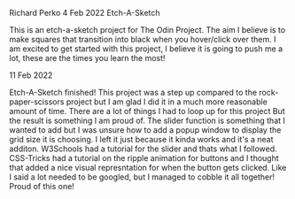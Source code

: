 Richard Perko
4 Feb 2022
Etch-A-Sketch

This is an etch-a-sketch project for The Odin Project. The aim I believe is to make squares that transition into black when you hover/click over them. I am excited to get started with this project, I believe it is going to push me a lot, these are the times you learn the most!

11 Feb 2022

Etch-A-Sketch finished! This project was a step up compared to the rock-paper-scissors project but I am glad I did it in a much more reasonable amount of time. There are a lot of things I had to loop up for this project But the result is something I am proud of. The slider function is something that I wanted to add but I was unsure how to add a popup window to display the grid size it is choosing. I left it just because it kinda works and it's a neat additon. W3Schools had a tutorial for the slider and thats what I followed. CSS-Tricks had a tutorial on the ripple animation for buttons and I thought that added a nice visual represntation for when the button gets clicked. Like I said a lot needed to be googled, but I managed to cobble it all together! Proud of this one!